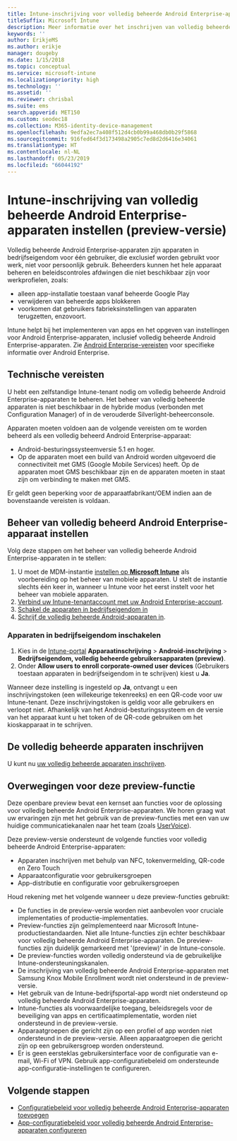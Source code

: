 ```yaml
---
title: Intune-inschrijving voor volledig beheerde Android Enterprise-apparaten instellen
titleSuffix: Microsoft Intune
description: Meer informatie over het inschrijven van volledig beheerde Android Enterprise-apparaten in Intune.
keywords: ''
author: ErikjeMS
ms.author: erikje
manager: dougeby
ms.date: 1/15/2018
ms.topic: conceptual
ms.service: microsoft-intune
ms.localizationpriority: high
ms.technology: ''
ms.assetid: ''
ms.reviewer: chrisbal
ms.suite: ems
search.appverid: MET150
ms.custom: seodec18
ms.collection: M365-identity-device-management
ms.openlocfilehash: 9edfa2ec7a408f512d4cb0b99a468db0b29f5868
ms.sourcegitcommit: 916fed64f3d173498a2905c7ed8d2d6416e34061
ms.translationtype: HT
ms.contentlocale: nl-NL
ms.lasthandoff: 05/23/2019
ms.locfileid: "66044192"
---
```

# <a name="set-up-intune-enrollment-of-android-enterprise-fully-managed-devices-preview"></a>Intune-inschrijving van volledig beheerde Android Enterprise-apparaten instellen (preview-versie)

Volledig beheerde Android Enterprise-apparaten zijn apparaten in bedrijfseigendom voor één gebruiker, die exclusief worden gebruikt voor werk, niet voor persoonlijk gebruik. Beheerders kunnen het hele apparaat beheren en beleidscontroles afdwingen die niet beschikbaar zijn voor werkprofielen, zoals:
- alleen app-installatie toestaan vanaf beheerde Google Play
- verwijderen van beheerde apps blokkeren
- voorkomen dat gebruikers fabrieksinstellingen van apparaten terugzetten, enzovoort.

Intune helpt bij het implementeren van apps en het opgeven van instellingen voor Android Enterprise-apparaten, inclusief volledig beheerde Android Enterprise-apparaten. Zie [Android Enterprise-vereisten](https://support.google.com/work/android/answer/6174145?hl=en&ref_topic=6151012) voor specifieke informatie over Android Enterprise.

## <a name="technical-requirements"></a>Technische vereisten

U hebt een zelfstandige Intune-tenant nodig om volledig beheerde Android Enterprise-apparaten te beheren. Het beheer van volledig beheerde apparaten is niet beschikbaar in de hybride modus (verbonden met Configuration Manager) of in de verouderde Silverlight-beheerconsole.

Apparaten moeten voldoen aan de volgende vereisten om te worden beheerd als een volledig beheerd Android Enterprise-apparaat:

- Android-besturingssysteemversie 5.1 en hoger.
- Op de apparaten moet een build van Android worden uitgevoerd die connectiviteit met GMS (Google Mobile Services) heeft. Op de apparaten moet GMS beschikbaar zijn en de apparaten moeten in staat zijn om verbinding te maken met GMS.

Er geldt geen beperking voor de apparaatfabrikant/OEM indien aan de bovenstaande vereisten is voldaan.

## <a name="set-up-android-enterprise-fully-managed-device-management"></a>Beheer van volledig beheerd Android Enterprise-apparaat instellen

Volg deze stappen om het beheer van volledig beheerde Android Enterprise-apparaten in te stellen:

1. U moet de MDM-instantie [instellen op **Microsoft Intune**](mdm-authority-set.md) als voorbereiding op het beheer van mobiele apparaten. U stelt de instantie slechts één keer in, wanneer u Intune voor het eerst instelt voor het beheer van mobiele apparaten.
2. [Verbind uw Intune-tenantaccount met uw Android Enterprise-account](connect-intune-android-enterprise.md).
3. [Schakel de apparaten in bedrijfseigendom in](#enable-corporate-owned-user-devices)
4. [Schrijf de volledig beheerde Android-apparaten in](#enroll-the-fully-managed-devices).

### <a name="enable-corporate-owned-user-devices"></a>Apparaten in bedrijfseigendom inschakelen

1. Kies in de [Intune-portal](https://portal.azure.com) **Apparaatinschrijving** > **Android-inschrijving** > **Bedrijfseigendom, volledig beheerde gebruikersapparaten (preview)**.
2. Onder **Allow users to enroll corporate-owned user devices** (Gebruikers toestaan apparaten in bedrijfseigendom in te schrijven) kiest u **Ja**.

Wanneer deze instelling is ingesteld op **Ja**, ontvangt u een inschrijvingstoken (een willekeurige tekenreeks) en een QR-code voor uw Intune-tenant. Deze inschrijvingstoken is geldig voor alle gebruikers en verloopt niet. Afhankelijk van het Android-besturingssysteem en de versie van het apparaat kunt u het token of de QR-code gebruiken om het kioskapparaat in te schrijven.

## <a name="enroll-the-fully-managed-devices"></a>De volledig beheerde apparaten inschrijven
U kunt nu [uw volledig beheerde apparaten inschrijven](android-dedicated-devices-fully-managed-enroll.md).

## <a name="considerations-for-this-preview-feature"></a>Overwegingen voor deze preview-functie
Deze openbare preview bevat een kernset aan functies voor de oplossing voor volledig beheerde Android Enterprise-apparaten. We horen graag wat uw ervaringen zijn met het gebruik van de preview-functies met een van uw huidige communicatiekanalen naar het team (zoals [UserVoice](https://microsoftintune.uservoice.com/forums/291681-ideas?category_id=210853)).

Deze preview-versie ondersteunt de volgende functies voor volledig beheerde Android Enterprise-apparaten:
- Apparaten inschrijven met behulp van NFC, tokenvermelding, QR-code en Zero Touch
- Apparaatconfiguratie voor gebruikersgroepen
- App-distributie en configuratie voor gebruikersgroepen


Houd rekening met het volgende wanneer u deze preview-functies gebruikt:
- De functies in de preview-versie worden niet aanbevolen voor cruciale implementaties of productie-implementaties. 
- Preview-functies zijn geïmplementeerd naar Microsoft Intune-productiestandaarden. Niet alle Intune-functies zijn echter beschikbaar voor volledig beheerde Android Enterprise-apparaten. De preview-functies zijn duidelijk gemarkeerd met '(preview)' in de Intune-console. 
- De preview-functies worden volledig ondersteund via de gebruikelijke Intune-ondersteuningskanalen.
- De inschrijving van volledig beheerde Android Enterprise-apparaten met Samsung Knox Mobile Enrollment wordt niet ondersteund in de preview-versie. 
- Het gebruik van de Intune-bedrijfsportal-app wordt niet ondersteund op volledig beheerde Android Enterprise-apparaten. 
- Intune-functies als voorwaardelijke toegang, beleidsregels voor de beveiliging van apps en certificaatimplementatie, worden niet ondersteund in de preview-versie. 
- Apparaatgroepen die gericht zijn op een profiel of app worden niet ondersteund in de preview-versie. Alleen apparaatgroepen die gericht zijn op een gebruikersgroep worden ondersteund. 
- Er is geen eersteklas gebruikersinterface voor de configuratie van e-mail, Wi-Fi of VPN. Gebruik app-configuratiebeleid om ondersteunde app-configuratie-instellingen te configureren.

## <a name="next-steps"></a>Volgende stappen
- [Configuratiebeleid voor volledig beheerde Android Enterprise-apparaten toevoegen](device-restrictions-android-for-work.md#device-owner-only)
- [App-configuratiebeleid voor volledig beheerde Android Enterprise-apparaten configureren](app-configuration-policies-use-android.md)

